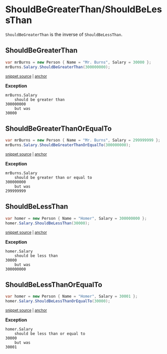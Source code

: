 # ShouldBeGreaterThan/ShouldBeLessThan

`ShouldBeGreaterThan` is the inverse of `ShouldBeLessThan`.


## ShouldBeGreaterThan

<!-- snippet: ShouldBeGreater_LessThanExamples.ShouldBeGreaterThan.codeSample.approved.cs -->
<a id='snippet-ShouldBeGreater_LessThanExamples.ShouldBeGreaterThan.codeSample.approved.cs'></a>
```cs
var mrBurns = new Person { Name = "Mr. Burns", Salary = 30000 };
mrBurns.Salary.ShouldBeGreaterThan(300000000);
```
<sup><a href='/src/DocumentationExamples/CodeExamples/ShouldBeGreater_LessThanExamples.ShouldBeGreaterThan.codeSample.approved.cs#L1-L2' title='File snippet `ShouldBeGreater_LessThanExamples.ShouldBeGreaterThan.codeSample.approved.cs` was extracted from'>snippet source</a> | <a href='#snippet-ShouldBeGreater_LessThanExamples.ShouldBeGreaterThan.codeSample.approved.cs' title='Navigate to start of snippet `ShouldBeGreater_LessThanExamples.ShouldBeGreaterThan.codeSample.approved.cs`'>anchor</a></sup>
<!-- endSnippet -->

**Exception**

<!-- include: ShouldBeGreater_LessThanExamples.ShouldBeGreaterThan.exceptionText.approved.txt. path: /src/DocumentationExamples/CodeExamples/ShouldBeGreater_LessThanExamples.ShouldBeGreaterThan.exceptionText.approved.txt -->
```
mrBurns.Salary
    should be greater than
300000000
    but was
30000
```
<!-- endInclude -->


## ShouldBeGreaterThanOrEqualTo

<!-- snippet: ShouldBeGreater_LessThanExamples.ShouldBeGreaterThanOrEqualTo.codeSample.approved.cs -->
<a id='snippet-ShouldBeGreater_LessThanExamples.ShouldBeGreaterThanOrEqualTo.codeSample.approved.cs'></a>
```cs
var mrBurns = new Person { Name = "Mr. Burns", Salary = 299999999 };
mrBurns.Salary.ShouldBeGreaterThanOrEqualTo(300000000);
```
<sup><a href='/src/DocumentationExamples/CodeExamples/ShouldBeGreater_LessThanExamples.ShouldBeGreaterThanOrEqualTo.codeSample.approved.cs#L1-L2' title='File snippet `ShouldBeGreater_LessThanExamples.ShouldBeGreaterThanOrEqualTo.codeSample.approved.cs` was extracted from'>snippet source</a> | <a href='#snippet-ShouldBeGreater_LessThanExamples.ShouldBeGreaterThanOrEqualTo.codeSample.approved.cs' title='Navigate to start of snippet `ShouldBeGreater_LessThanExamples.ShouldBeGreaterThanOrEqualTo.codeSample.approved.cs`'>anchor</a></sup>
<!-- endSnippet -->

**Exception**

<!-- include: ShouldBeGreater_LessThanExamples.ShouldBeGreaterThanOrEqualTo.exceptionText.approved.txt. path: /src/DocumentationExamples/CodeExamples/ShouldBeGreater_LessThanExamples.ShouldBeGreaterThanOrEqualTo.exceptionText.approved.txt -->
```
mrBurns.Salary
    should be greater than or equal to
300000000
    but was
299999999
```
<!-- endInclude -->


## ShouldBeLessThan

<!-- snippet: ShouldBeGreater_LessThanExamples.ShouldBeLessThan.codeSample.approved.cs -->
<a id='snippet-ShouldBeGreater_LessThanExamples.ShouldBeLessThan.codeSample.approved.cs'></a>
```cs
var homer = new Person { Name = "Homer", Salary = 300000000 };
homer.Salary.ShouldBeLessThan(30000);
```
<sup><a href='/src/DocumentationExamples/CodeExamples/ShouldBeGreater_LessThanExamples.ShouldBeLessThan.codeSample.approved.cs#L1-L2' title='File snippet `ShouldBeGreater_LessThanExamples.ShouldBeLessThan.codeSample.approved.cs` was extracted from'>snippet source</a> | <a href='#snippet-ShouldBeGreater_LessThanExamples.ShouldBeLessThan.codeSample.approved.cs' title='Navigate to start of snippet `ShouldBeGreater_LessThanExamples.ShouldBeLessThan.codeSample.approved.cs`'>anchor</a></sup>
<!-- endSnippet -->

**Exception**

<!-- include: ShouldBeGreater_LessThanExamples.ShouldBeLessThan.exceptionText.approved.txt. path: /src/DocumentationExamples/CodeExamples/ShouldBeGreater_LessThanExamples.ShouldBeLessThan.exceptionText.approved.txt -->
```
homer.Salary
    should be less than
30000
    but was
300000000
```
<!-- endInclude -->


## ShouldBeLessThanOrEqualTo

<!-- snippet: ShouldBeGreater_LessThanExamples.ShouldBeLessThanOrEqualTo.codeSample.approved.cs -->
<a id='snippet-ShouldBeGreater_LessThanExamples.ShouldBeLessThanOrEqualTo.codeSample.approved.cs'></a>
```cs
var homer = new Person { Name = "Homer", Salary = 30001 };
homer.Salary.ShouldBeLessThanOrEqualTo(30000);
```
<sup><a href='/src/DocumentationExamples/CodeExamples/ShouldBeGreater_LessThanExamples.ShouldBeLessThanOrEqualTo.codeSample.approved.cs#L1-L2' title='File snippet `ShouldBeGreater_LessThanExamples.ShouldBeLessThanOrEqualTo.codeSample.approved.cs` was extracted from'>snippet source</a> | <a href='#snippet-ShouldBeGreater_LessThanExamples.ShouldBeLessThanOrEqualTo.codeSample.approved.cs' title='Navigate to start of snippet `ShouldBeGreater_LessThanExamples.ShouldBeLessThanOrEqualTo.codeSample.approved.cs`'>anchor</a></sup>
<!-- endSnippet -->

**Exception**

<!-- include: ShouldBeGreater_LessThanExamples.ShouldBeLessThanOrEqualTo.exceptionText.approved.txt. path: /src/DocumentationExamples/CodeExamples/ShouldBeGreater_LessThanExamples.ShouldBeLessThanOrEqualTo.exceptionText.approved.txt -->
```
homer.Salary
    should be less than or equal to
30000
    but was
30001
```
<!-- endInclude -->

